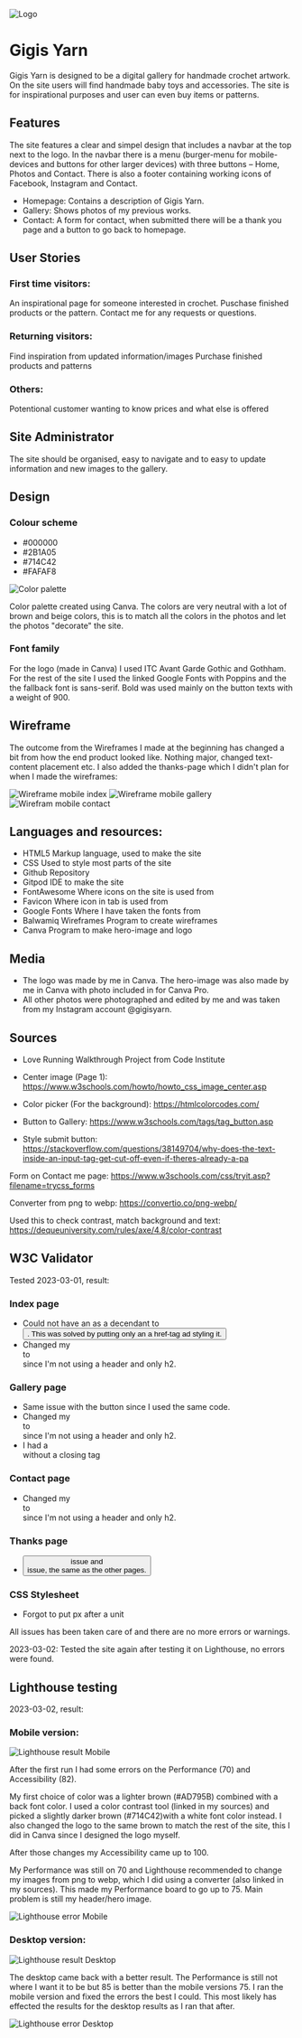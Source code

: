 ![Logo](assets/images/gylogo.webp.webp)

# Gigis Yarn
Gigis Yarn is designed to be a digital gallery for handmade crochet artwork. On the site users will find handmade baby toys and accessories. The site is for inspirational purposes and user can even buy items or patterns. 

## Features
The site features a clear and simpel design that includes a navbar at the top next to the logo. In the navbar there is a menu (burger-menu for mobile-devices and buttons for other larger devices) with three buttons – Home, Photos and Contact. There is also a footer containing working icons of Facebook, Instagram and Contact.  

- Homepage: Contains a description of Gigis Yarn. 
- Gallery: Shows photos of my previous works. 
- Contact: A form for contact, when submitted there will be a thank you page and a button to go back to homepage. 

## User Stories
### First time visitors:
An inspirational page for someone interested in crochet.
Puschase finished products or the pattern. 
Contact me for any requests or questions.

### Returning visitors:
Find inspiration from updated information/images
Purchase finished products and patterns

### Others: 
Potentional customer wanting to know prices and what else is offered


## Site Administrator
The site should be organised, easy to navigate and to easy to update information and new images to the gallery.

## Design
### Colour scheme
- #000000
- #2B1A05
- #714C42
- #FAFAF8

![Color palette](assets/img_readme/gy_palette.png)

Color palette created using Canva.
The colors are very neutral with a lot of brown and beige colors, this is to match all the colors in the photos and let the photos "decorate" the site. 

### Font family
For the logo (made in Canva) I used ITC Avant Garde Gothic and Gothham.
For the rest of the site I used the linked Google Fonts with Poppins and the the fallback font is sans-serif. 
Bold was used mainly on the button texts with a weight of 900. 

## Wireframe
The outcome from the Wireframes I made at the beginning has changed a bit from how the end product looked like. Nothing major, changed text-content placement etc. 
I also added the thanks-page which I didn't plan for when I made the wireframes:

![Wireframe mobile index](assets/img_readme/wfmobile_index.png) 
![Wireframe mobile gallery](assets/img_readme/wfmobile_gallery.png)
![Wirefram mobile contact](assets/img_readme/wfmobile_contact.png)

## Languages and resources:
- HTML5 Markup language, used to make the site 
- CSS Used to style most parts of the site 
- Github Repository 
- Gitpod IDE to make the site 
- FontAwesome Where icons on the site is used from 
- Favicon Where icon in tab is used from 
- Google Fonts Where I have taken the fonts from 
- Balwamiq Wireframes Program to create wireframes 
- Canva Program to make hero-image and logo 

## Media
- The logo was made by me in Canva. The hero-image was also made by me in Canva with photo included in for Canva Pro. 
- All other photos were photographed and edited by me and was taken from my Instagram account @gigisyarn. 

## Sources
- Love Running Walkthrough Project from Code Institute

- Center image (Page 1):
https://www.w3schools.com/howto/howto_css_image_center.asp

- Color picker (For the background): 
https://htmlcolorcodes.com/

- Button to Gallery: 
https://www.w3schools.com/tags/tag_button.asp

- Style submit button:
https://stackoverflow.com/questions/38149704/why-does-the-text-inside-an-input-tag-get-cut-off-even-if-theres-already-a-pa

Form on Contact me page:
https://www.w3schools.com/css/tryit.asp?filename=trycss_forms

Converter from png to webp:
https://convertio.co/png-webp/

Used this to check contrast, match background and text: 
https://dequeuniversity.com/rules/axe/4.8/color-contrast

## W3C Validator
Tested 2023-03-01, result: 
### Index page
- Could not have an <a> as a decendant to <button>. This was solved by putting only an a href-tag ad styling it. 
- Changed my <section> to <div> since I'm not using a header and only h2.
### Gallery page
- Same issue with the button since I used the same code. 
- Changed my <section> to <div> since I'm not using a header and only h2.
- I had a <div> without a closing tag
### Contact page
- Changed my <section> to <div> since I'm not using a header and only h2. 
### Thanks page
- <button> issue and <section> issue, the same as the other pages. 

### CSS Stylesheet
- Forgot to put px after a unit

All issues has been taken care of and there are no more errors or warnings. 

2023-03-02: Tested the site again after testing it on Lighthouse, no errors were found. 

## Lighthouse testing
2023-03-02, result: 

### Mobile version:
![Lighthouse result Mobile](assets/img_readme/lighthouse_result.png)

After the first run I had some errors on the Performance (70) and Accessibility (82). 

My first choice of color was a lighter brown (#AD795B) combined with a back font color. I used a color contrast tool (linked in my sources) and picked a slightly darker brown (#714C42)with a white font color instead. I also changed the logo to the same brown to match the rest of the site, this I did in Canva since I designed the logo myself. 

After those changes my Accessibility came up to 100. 

My Performance was still on 70 and Lighthouse recommended to change my images from png to webp, which I did using a converter (also linked in my sources). This made my Performance board to go up to 75. Main problem is still my header/hero image. 

![Lighthouse error Mobile](assets/img_readme/lighthouse_error.png)

### Desktop version:
![Lighthouse result Desktop](assets/img_readme/lighthouse_resultdesk.png)

The desktop came back with a better result. The Performance is still not where I want it to be but 85 is better than the mobile versions 75. I ran the mobile version and fixed the errors the best I could. This most likely has effected the results for the desktop results as I ran that after.

![Lighthouse error Desktop](assets/img_readme/lighthouse_errordesk.png)


